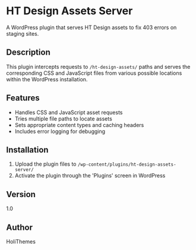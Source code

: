 # HT Design Assets Server

A WordPress plugin that serves HT Design assets to fix 403 errors on staging sites.

## Description

This plugin intercepts requests to `/ht-design-assets/` paths and serves the corresponding CSS and JavaScript files from various possible locations within the WordPress installation.

## Features

- Handles CSS and JavaScript asset requests
- Tries multiple file paths to locate assets
- Sets appropriate content types and caching headers
- Includes error logging for debugging

## Installation

1. Upload the plugin files to `/wp-content/plugins/ht-design-assets-server/`
2. Activate the plugin through the 'Plugins' screen in WordPress

## Version

1.0

## Author

HoliThemes
